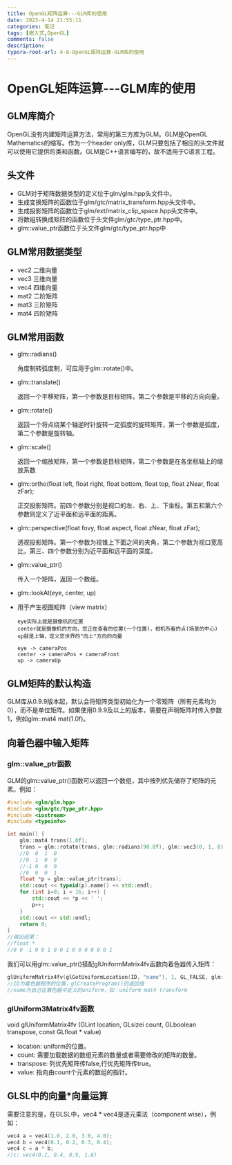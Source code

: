 ```yaml
---
title: OpenGL矩阵运算---GLM库的使用
date: 2023-4-14 21:55:11
categories: 笔记
tags: [嵌入式,OpenGL]
comments: false
description:
typora-root-url: 4-8-OpenGL矩阵运算-GLM库的使用
---
```


# OpenGL矩阵运算---GLM库的使用

## GLM库简介

OpenGL没有内建矩阵运算方法，常用的第三方库为GLM。GLM是OpenGL Mathematics的缩写。作为一个header only库，GLM只要包括了相应的头文件就可以使用它提供的类和函数。GLM是C++语言编写的，故不适用于C语言工程。

<!--more-->

## 头文件

- GLM对于矩阵数据类型的定义位于glm/glm.hpp头文件中。
- 生成变换矩阵的函数位于glm/gtc/matrix_transform.hpp头文件中。
- 生成投影矩阵的函数位于glm/ext/matrix_clip_space.hpp头文件中。
- 将数组转换成矩阵的函数位于头文件glm/gtc/type_ptr.hpp中。
- glm::value_ptr函数位于头文件glm/gtc/type_ptr.hpp中

## GLM常用数据类型

- vec2 二维向量
- vec3 三维向量
- vec4 四维向量
- mat2 二阶矩阵
- mat3 三阶矩阵
- mat4 四阶矩阵

## GLM常用函数

- glm::radians()

  角度制转弧度制，可应用于glm::rotate()中。

- glm::translate()

  返回一个平移矩阵，第一个参数是目标矩阵，第二个参数是平移的方向向量。

- glm::rotate()

  返回一个将点绕某个轴逆时针旋转一定弧度的旋转矩阵，第一个参数是弧度，第二个参数是旋转轴。

- glm::scale()

  返回一个缩放矩阵，第一个参数是目标矩阵，第二个参数是在各坐标轴上的缩放系数

- glm::ortho(float left, float right, float bottom, float top, float zNear, float zFar);

  正交投影矩阵。前四个参数分别是视口的左、右、上、下坐标。第五和第六个参数则定义了近平面和远平面的距离。

- glm::perspective(float fovy, float aspect, float zNear, float zFar);

  透视投影矩阵。第一个参数为视锥上下面之间的夹角，第二个参数为视口宽高比，第三、四个参数分别为近平面和远平面的深度。

- glm::value_ptr()

  传入一个矩阵，返回一个数组。

- glm::lookAt(eye, center, up) 

- 用于产生视图矩阵（view matrix）

  ```
  eye实际上就是摄像机的位置
  center就是摄像机的方向，您正在查看的位置(一个位置)，相机所看的点(场景的中心)
  up就是上轴，定义您世界的"向上"方向的向量
  
  eye -> cameraPos
  center -> cameraPos + cameraFront
  up -> cameraUp
  ```

  

## GLM矩阵的默认构造

GLM库从0.9.9版本起，默认会将矩阵类型初始化为一个零矩阵（所有元素均为0），而不是单位矩阵。如果使用0.9.9及以上的版本，需要在声明矩阵时传入参数1，例如glm::mat4 mat(1.0f)。

## 向着色器中输入矩阵

### glm::value_ptr函数

GLM的glm::value_ptr()函数可以返回一个数组，其中按列优先储存了矩阵的元素。例如：

```cpp
#include <glm/glm.hpp>
#include <glm/gtc/type_ptr.hpp>
#include <iostream>
#include <typeinfo>

int main() {
	glm::mat4 trans(1.0f);
    trans = glm::rotate(trans, glm::radians(90.0f), glm::vec3(0, 1, 0));
    //0  0  1  0
	//0  1  0  0
	//-1 0  0  0
	//0  0  0  1
    float *p = glm::value_ptr(trans);
	std::cout << typeid(p).name() << std::endl;
	for (int i=0; i < 16; i++) {
		std::cout << *p << ' ';
		p++;
	}
	std::cout << std::endl;
	return 0;
}
//输出结果：
//float *
//0 0 -1 0 0 1 0 0 1 0 0 0 0 0 0 1

```

 我们可以用glm::value_ptr()搭配glUniformMatrix4fv函数向着色器传入矩阵： 

```cpp
glUniformMatrix4fv(glGetUniformLocation(ID, "name"), 1, GL_FALSE, glm::value_ptr(trans));
//ID为着色器程序的位置，glCreateProgram()的返回值
//name为自己在着色器中定义的uniform，如：uniform mat4 transform

```

### glUniform3Matrix4fv函数

void glUniformMatrix4fv (GLint location, GLsizei count, GLboolean transpose, const GLfloat * value)

- location: uniform的位置。
- count: 需要加载数据的数组元素的数量或者需要修改的矩阵的数量。
- transpose: 列优先矩阵传false,行优先矩阵传true。
- value: 指向由count个元素的数组的指针。

## GLSL中的向量*向量运算

需要注意的是，在GLSL中，vec4 * vec4是逐元乘法（component wise），例如：

```cpp
vec4 a = vec4(1.0, 2.0, 3.0, 4.0);
vec4 b = vec4(0.1, 0.2, 0.3, 0.4);
vec4 c = a * b;
//c: vec4(0.1, 0.4, 0.9, 1.6)
```

